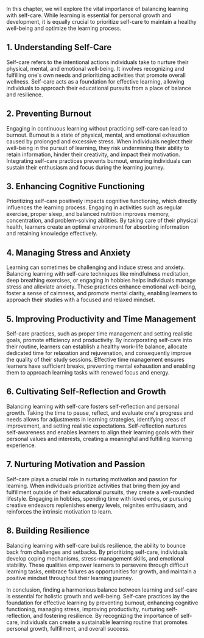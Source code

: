 
In this chapter, we will explore the vital importance of balancing learning with self-care. While learning is essential for personal growth and development, it is equally crucial to prioritize self-care to maintain a healthy well-being and optimize the learning process.

**1. Understanding Self-Care**
------------------------------

Self-care refers to the intentional actions individuals take to nurture their physical, mental, and emotional well-being. It involves recognizing and fulfilling one's own needs and prioritizing activities that promote overall wellness. Self-care acts as a foundation for effective learning, allowing individuals to approach their educational pursuits from a place of balance and resilience.

**2. Preventing Burnout**
-------------------------

Engaging in continuous learning without practicing self-care can lead to burnout. Burnout is a state of physical, mental, and emotional exhaustion caused by prolonged and excessive stress. When individuals neglect their well-being in the pursuit of learning, they risk undermining their ability to retain information, hinder their creativity, and impact their motivation. Integrating self-care practices prevents burnout, ensuring individuals can sustain their enthusiasm and focus during the learning journey.

**3. Enhancing Cognitive Functioning**
--------------------------------------

Prioritizing self-care positively impacts cognitive functioning, which directly influences the learning process. Engaging in activities such as regular exercise, proper sleep, and balanced nutrition improves memory, concentration, and problem-solving abilities. By taking care of their physical health, learners create an optimal environment for absorbing information and retaining knowledge effectively.

**4. Managing Stress and Anxiety**
----------------------------------

Learning can sometimes be challenging and induce stress and anxiety. Balancing learning with self-care techniques like mindfulness meditation, deep breathing exercises, or engaging in hobbies helps individuals manage stress and alleviate anxiety. These practices enhance emotional well-being, foster a sense of calmness, and promote mental clarity, enabling learners to approach their studies with a focused and relaxed mindset.

**5. Improving Productivity and Time Management**
-------------------------------------------------

Self-care practices, such as proper time management and setting realistic goals, promote efficiency and productivity. By incorporating self-care into their routine, learners can establish a healthy work-life balance, allocate dedicated time for relaxation and rejuvenation, and consequently improve the quality of their study sessions. Effective time management ensures learners have sufficient breaks, preventing mental exhaustion and enabling them to approach learning tasks with renewed focus and energy.

**6. Cultivating Self-Reflection and Growth**
---------------------------------------------

Balancing learning with self-care fosters self-reflection and personal growth. Taking the time to pause, reflect, and evaluate one's progress and needs allows for adjustments in learning strategies, identifying areas of improvement, and setting realistic expectations. Self-reflection nurtures self-awareness and enables learners to align their learning goals with their personal values and interests, creating a meaningful and fulfilling learning experience.

**7. Nurturing Motivation and Passion**
---------------------------------------

Self-care plays a crucial role in nurturing motivation and passion for learning. When individuals prioritize activities that bring them joy and fulfillment outside of their educational pursuits, they create a well-rounded lifestyle. Engaging in hobbies, spending time with loved ones, or pursuing creative endeavors replenishes energy levels, reignites enthusiasm, and reinforces the intrinsic motivation to learn.

**8. Building Resilience**
--------------------------

Balancing learning with self-care builds resilience, the ability to bounce back from challenges and setbacks. By prioritizing self-care, individuals develop coping mechanisms, stress-management skills, and emotional stability. These qualities empower learners to persevere through difficult learning tasks, embrace failures as opportunities for growth, and maintain a positive mindset throughout their learning journey.

In conclusion, finding a harmonious balance between learning and self-care is essential for holistic growth and well-being. Self-care practices lay the foundation for effective learning by preventing burnout, enhancing cognitive functioning, managing stress, improving productivity, nurturing self-reflection, and fostering resilience. By recognizing the importance of self-care, individuals can create a sustainable learning routine that promotes personal growth, fulfillment, and overall success.
